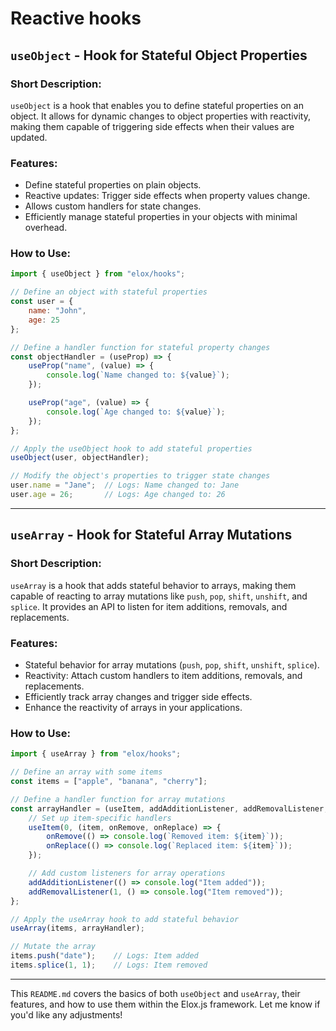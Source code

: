 # Reactive hooks

## **`useObject`** - Hook for Stateful Object Properties

### **Short Description:**
`useObject` is a hook that enables you to define stateful properties on an object. It allows for dynamic changes to object properties with reactivity, making them capable of triggering side effects when their values are updated.

### **Features:**
- Define stateful properties on plain objects.
- Reactive updates: Trigger side effects when property values change.
- Allows custom handlers for state changes.
- Efficiently manage stateful properties in your objects with minimal overhead.

### **How to Use:**

```js
import { useObject } from "elox/hooks";

// Define an object with stateful properties
const user = {
    name: "John",
    age: 25
};

// Define a handler function for stateful property changes
const objectHandler = (useProp) => {
    useProp("name", (value) => {
        console.log(`Name changed to: ${value}`);
    });

    useProp("age", (value) => {
        console.log(`Age changed to: ${value}`);
    });
};

// Apply the useObject hook to add stateful properties
useObject(user, objectHandler);

// Modify the object's properties to trigger state changes
user.name = "Jane";  // Logs: Name changed to: Jane
user.age = 26;       // Logs: Age changed to: 26
```

---

## **`useArray`** - Hook for Stateful Array Mutations

### **Short Description:**
`useArray` is a hook that adds stateful behavior to arrays, making them capable of reacting to array mutations like `push`, `pop`, `shift`, `unshift`, and `splice`. It provides an API to listen for item additions, removals, and replacements.

### **Features:**
- Stateful behavior for array mutations (`push`, `pop`, `shift`, `unshift`, `splice`).
- Reactivity: Attach custom handlers to item additions, removals, and replacements.
- Efficiently track array changes and trigger side effects.
- Enhance the reactivity of arrays in your applications.

### **How to Use:**

```js
import { useArray } from "elox/hooks";

// Define an array with some items
const items = ["apple", "banana", "cherry"];

// Define a handler function for array mutations
const arrayHandler = (useItem, addAdditionListener, addRemovalListener, addReplaceListener) => {
    // Set up item-specific handlers
    useItem(0, (item, onRemove, onReplace) => {
        onRemove(() => console.log(`Removed item: ${item}`));
        onReplace(() => console.log(`Replaced item: ${item}`));
    });

    // Add custom listeners for array operations
    addAdditionListener(() => console.log("Item added"));
    addRemovalListener(1, () => console.log("Item removed"));
};

// Apply the useArray hook to add stateful behavior
useArray(items, arrayHandler);

// Mutate the array
items.push("date");    // Logs: Item added
items.splice(1, 1);    // Logs: Item removed
```

---

This `README.md` covers the basics of both `useObject` and `useArray`, their features, and how to use them within the Elox.js framework. Let me know if you'd like any adjustments!